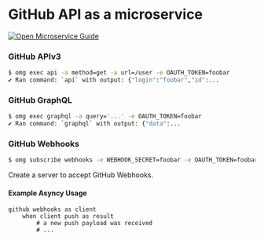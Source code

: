 # GitHub API as a microservice

[![Open Microservice Guide](https://img.shields.io/badge/OMG-enabled-brightgreen.svg?style=for-the-badge)](https://microservice.guide)


### GitHub APIv3
```sh
$ omg exec api -a method=get -a url=/user -e OAUTH_TOKEN=foobar
✔ Ran command: `api` with output: {"login":"foobar","id":...
```

### GitHub GraphQL
```sh
$ omg exec graphql -a query='...' -e OAUTH_TOKEN=foobar
✔ Ran command: `graphql` with output: {"data":...
```

### GitHub Webhooks
```sh
$ omg subscribe webhooks -e WEBHOOK_SECRET=foobar -e OAUTH_TOKEN=foobar
```

Create a server to accept GitHub Webhooks.

#### Example Asyncy Usage
```storyscript
github webhooks as client
    when client push as result
        # a new push payload was received
        # ...
```
